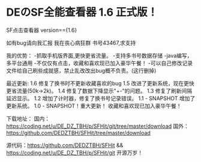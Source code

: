 # DEのSF全能查看器 1.6 正式版！

SF点击查看器 version=={1.6}

如有bug请向我汇报 我在丧心病狂群
书号43467,求支持

我的优势：
-抓取手机版界面,更快更省流量。
-支持多书号数据存储
-java编写，多平台通用
-不仅仅有点击，收藏和喜欢现已加入豪华午餐！
-可以自己修改记录文件给自己刷些成就感，禁止乱改改出bug概不负责。(这行删掉)

最近更新:
1.6
修复了换书时不更新收藏喜欢的bug
1.5
改进了更新系统，现在更快更省流量(50k->2k)。
1.4
修复了数据下降显示"+-"的问题。
1.3
修复了刷新间隔延迟显示。
1.2
增加了计时器，修复了换书号记录错误。
1.1 - SNAPSHOT
增加了更新系统。
1.0 - SNAPSHOT！重大更新！
收藏和喜欢现已加入豪华午餐！

下载地址：
国内：https://coding.net/u/DE_DZ_TBH/p/SFHit/git/tree/master/download
国外：https://github.com/DEDZTBH/SFHit/tree/master/download

源代码：https://github.com/DEDZTBH/SFHit && https://coding.net/u/DE_DZ_TBH/p/SFHit/git
开源万岁！

